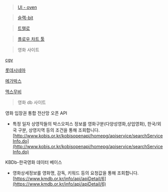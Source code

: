 

> [UI - oven](https://ovenapp.io/)

> [슬랙-bit](https://bit-gjk1474.slack.com/messages/CKL1DED70/)

> [트렐로](https://trello.com/b/UnNt7olx/%ED%94%84%EB%A1%9C%EC%A0%9D%ED%8A%B8)


> [플로우 차트 툴](https://www.draw.io/)

> 영화 사이트

[cgv](http://www.cgv.co.kr/)

[롯데시네마](http://www.lottecinema.co.kr/)

[메가박스](http://www.megabox.co.kr/)

[맥스무비](http://www.maxmovie.com/)



> 영화 db 사이트

영화 입장권 통합 전산망 오픈 API
- 특정 일자 상영작들의 박스오피스 정보를 영화구분(다양성영화,상업영화), 한국/외국 구분, 상영지역 등의 조건을 통해 조회합니다.  
[http://www.kobis.or.kr/kobisopenapi/homepg/apiservice/searchServiceInfo.do](http://www.kobis.or.kr/kobisopenapi/homepg/apiservice/searchServiceInfo.do)

KBDb-한국영화 데이터 베이스

- 영화상세정보를 영화명, 감독, 키워드 등의 요청값을 통해 조회합니다.
[https://www.kmdb.or.kr/info/api/apiDetail/6](https://www.kmdb.or.kr/info/api/apiDetail/6)


<!--stackedit_data:
eyJoaXN0b3J5IjpbLTMzOTI2MTUxNl19
-->